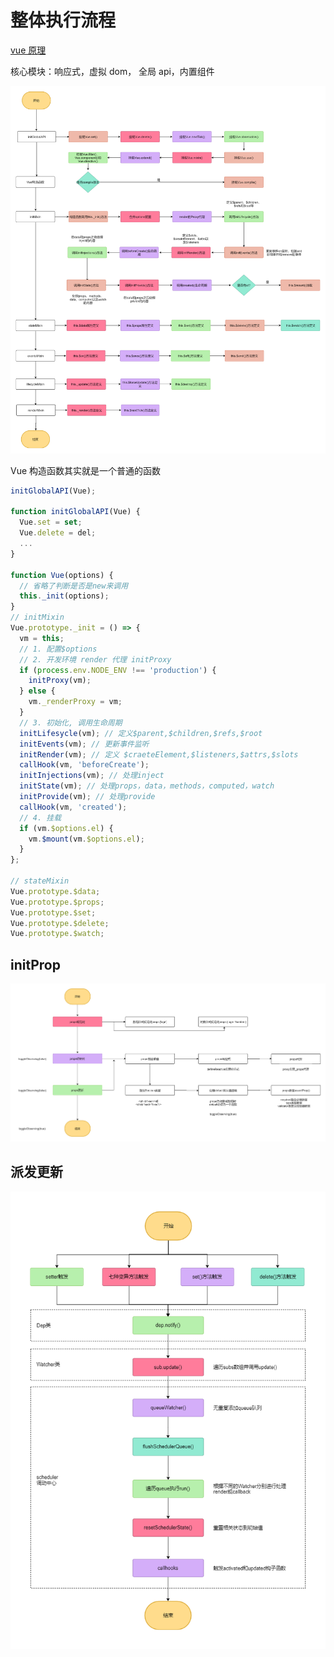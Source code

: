 # 整体执行流程

[vue 原理](https://wangtunan.github.io/blog/vueAnalysis/introduction/)

核心模块：响应式，虚拟 dom， 全局 api，内置组件

![vue process](/images/vue-process.png)

Vue 构造函数其实就是一个普通的函数

```js
initGlobalAPI(Vue);

function initGlobalAPI(Vue) {
  Vue.set = set;
  Vue.delete = del;
  ...
}

function Vue(options) {
  // 省略了判断是否是new来调用
  this._init(options);
}
// initMixin
Vue.prototype._init = () => {
  vm = this;
  // 1. 配置$options
  // 2. 开发环境 render 代理 initProxy
  if (process.env.NODE_ENV !== 'production') {
    initProxy(vm);
  } else {
    vm._renderProxy = vm;
  }
  // 3. 初始化, 调用生命周期
  initLifesycle(vm); // 定义$parent,$children,$refs,$root
  initEvents(vm); // 更新事件监听
  initRender(vm); // 定义 $craeteElement,$listeners,$attrs,$slots
  callHook(vm, 'beforeCreate');
  initInjections(vm); // 处理inject
  initState(vm); // 处理props，data，methods，computed，watch
  initProvide(vm); // 处理provide
  callHook(vm, 'created');
  // 4. 挂载
  if (vm.$options.el) {
    vm.$mount(vm.$options.el);
  }
};

// stateMixin
Vue.prototype.$data;
Vue.prototype.$props;
Vue.prototype.$set;
Vue.prototype.$delete;
Vue.prototype.$watch;

```

## initProp

![initProps](/images/initProps.png)

## 派发更新

![vue派发更新](/images/vue派发更新.png)
